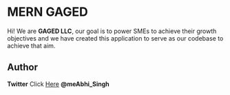 # MERN GAGED

Hi! We are **GAGED LLC**, our goal is to power SMEs to achieve their growth objectives and we have created this application to serve as our codebase to achieve that aim.

## Author

**Twitter** Click [Here](https://twitter.com/Gaged_) **@meAbhi_Singh**
